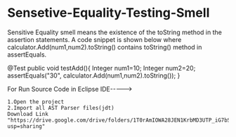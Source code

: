# Sensetive-Equality-Testing-Smell

Sensitive Equality smell means the existence of the toString method in the assertion statements. A code snippet is shown below where calculator.Add(num1,num2).toString() contains toString() method in assertEquals.

@Test
public void testAdd(){
	Integer num1=10;
	Integer num2=20;
	assertEquals("30", calculator.Add(num1,num2).toString());
}



For Run Source Code in Eclipse IDE----->
	
	1.Open the project 
	2.Import all AST Parser files(jdt) 
	Download Link "https://drive.google.com/drive/folders/1T0rAmIOWA28JEN1KrbMD3UTP_iG7bS6D?usp=sharing"
